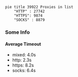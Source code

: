 
```mermaid
pie title 39922 Proxies in list
    "HTTP" : 27742
    "HTTPS": 9874
    "SOCKS" : 8879
```

### Some Info
#### Average Timeout

- mixed: 4.0s
- http: 2.3s
- https: 8.2s
- socks: 6.4s
